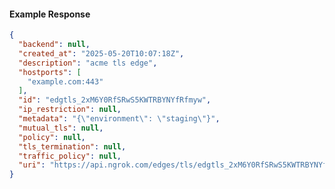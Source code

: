 <!-- Code generated for API Clients. DO NOT EDIT. -->

#### Example Response

```json
{
  "backend": null,
  "created_at": "2025-05-20T10:07:18Z",
  "description": "acme tls edge",
  "hostports": [
    "example.com:443"
  ],
  "id": "edgtls_2xM6Y0RfSRwS5KWTRBYNYfRfmyw",
  "ip_restriction": null,
  "metadata": "{\"environment\": \"staging\"}",
  "mutual_tls": null,
  "policy": null,
  "tls_termination": null,
  "traffic_policy": null,
  "uri": "https://api.ngrok.com/edges/tls/edgtls_2xM6Y0RfSRwS5KWTRBYNYfRfmyw"
}
```
